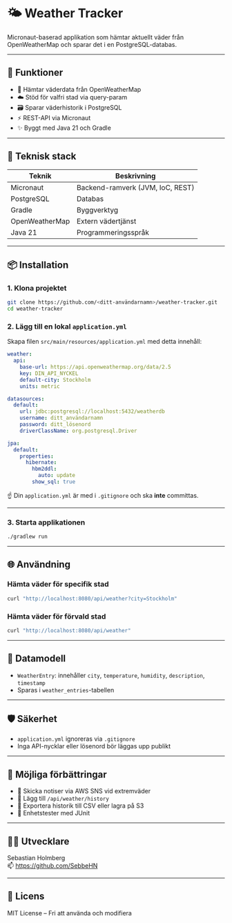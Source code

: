 # 🌤️ Weather Tracker

Micronaut-baserad applikation som hämtar aktuellt väder från OpenWeatherMap och sparar det i en PostgreSQL-databas.

---

## 🚀 Funktioner

- 🔗 Hämtar väderdata från OpenWeatherMap
- ☁️ Stöd för valfri stad via query-param
- 🗃️ Sparar väderhistorik i PostgreSQL
- ⚡ REST-API via Micronaut
- ✨ Byggt med Java 21 och Gradle

---

## 🔧 Teknisk stack

| Teknik         | Beskrivning                          |
|----------------|---------------------------------------|
| Micronaut      | Backend-ramverk (JVM, IoC, REST)     |
| PostgreSQL     | Databas                              |
| Gradle         | Byggverktyg                          |
| OpenWeatherMap | Extern vädertjänst                   |
| Java 21        | Programmeringsspråk                  |

---

## 📦 Installation

### 1. Klona projektet

```bash
git clone https://github.com/<ditt-användarnamn>/weather-tracker.git
cd weather-tracker
```

### 2. Lägg till en lokal `application.yml`

Skapa filen `src/main/resources/application.yml` med detta innehåll:

```yaml
weather:
  api:
    base-url: https://api.openweathermap.org/data/2.5
    key: DIN_API_NYCKEL
    default-city: Stockholm
    units: metric

datasources:
  default:
    url: jdbc:postgresql://localhost:5432/weatherdb
    username: ditt_användarnamn
    password: ditt_lösenord
    driverClassName: org.postgresql.Driver

jpa:
  default:
    properties:
      hibernate:
        hbm2ddl:
          auto: update
        show_sql: true
```

☝️ Din `application.yml` är med i `.gitignore` och ska **inte** committas.

---

### 3. Starta applikationen

```bash
./gradlew run
```

---

## 🌐 Användning

### Hämta väder för specifik stad

```bash
curl "http://localhost:8080/api/weather?city=Stockholm"
```

### Hämta väder för förvald stad

```bash
curl "http://localhost:8080/api/weather"
```

---

## 🧱 Datamodell

- `WeatherEntry`: innehåller `city`, `temperature`, `humidity`, `description`, `timestamp`
- Sparas i `weather_entries`-tabellen

---

## 🛡️ Säkerhet

- `application.yml` ignoreras via `.gitignore`
- Inga API-nycklar eller lösenord bör läggas upp publikt

---

## 🔮 Möjliga förbättringar

- 🔔 Skicka notiser via AWS SNS vid extremväder
- 🧾 Lägg till `/api/weather/history`
- 💾 Exportera historik till CSV eller lagra på S3
- 🧪 Enhetstester med JUnit

---

## 🧑‍💻 Utvecklare

Sebastian Holmberg  
📫 https://github.com/SebbeHN 

---

## 📝 Licens

MIT License – Fri att använda och modifiera
